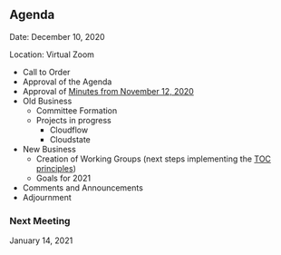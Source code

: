 ## Agenda

Date: December 10, 2020

Location: Virtual Zoom

 - Call to Order
  - Approval of the Agenda
  - Approval of [Minutes from November 12, 2020](https://github.com/reactivefoundation/toc/blob/master/meetings/2020-11-12/minutes.md)
 - Old Business
   - Committee Formation
   - Projects in progress
      - Cloudflow
      - Cloudstate
 - New Business
   - Creation of Working Groups (next steps implementing the [TOC principles](https://docs.google.com/document/d/1lpcHcu34eIZyKqO2GwEE6VOkCLFIWOP2HcwK90Nj7Ts/edit))
   - Goals for 2021
 - Comments and Announcements
 - Adjournment

### Next Meeting 
January  14, 2021
